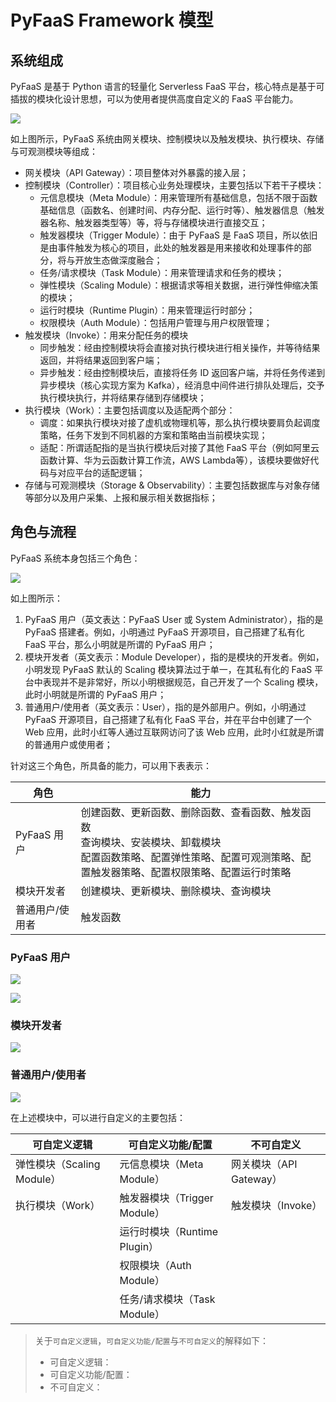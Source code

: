 # PyFaaS Framework 模型

## 系统组成

PyFaaS 是基于 Python 语言的轻量化 Serverless FaaS 平台，核心特点是基于可插拔的模块化设计思想，可以为使用者提供高度自定义的 FaaS 平台能力。

![](https://www.images.wiki/irxxw4lz8G9asAbCawz5.png)

如上图所示，PyFaaS 系统由网关模块、控制模块以及触发模块、执行模块、存储与可观测模块等组成：

- 网关模块（API Gateway）：项目整体对外暴露的接入层；
- 控制模块（Controller）：项目核心业务处理模块，主要包括以下若干子模块：
  - 元信息模块（Meta Module）：用来管理所有基础信息，包括不限于函数基础信息（函数名、创建时间、内存分配、运行时等）、触发器信息（触发器名称、触发器类型等）等，将与存储模块进行直接交互；
  - 触发器模块（Trigger Module）：由于 PyFaaS 是 FaaS 项目，所以依旧是由事件触发为核心的项目，此处的触发器是用来接收和处理事件的部分，将与开放生态做深度融合；
  - 任务/请求模块（Task Module）：用来管理请求和任务的模块；
  - 弹性模块（Scaling Module）：根据请求等相关数据，进行弹性伸缩决策的模块；
  - 运行时模块（Runtime Plugin）：用来管理运行时部分；
  - 权限模块（Auth Module）：包括用户管理与用户权限管理；
- 触发模块（Invoke）：用来分配任务的模块
  - 同步触发：经由控制模块将会直接对执行模块进行相关操作，并等待结果返回，并将结果返回到客户端；
  - 异步触发：经由控制模块后，直接将任务 ID 返回客户端，并将任务传递到异步模块（核心实现方案为 Kafka），经消息中间件进行排队处理后，交予执行模块执行，并将结果存储到存储模块；
- 执行模块（Work）：主要包括调度以及适配两个部分：
  - 调度：如果执行模块对接了虚机或物理机等，那么执行模块要肩负起调度策略，任务下发到不同机器的方案和策略由当前模块实现；
  - 适配：所谓适配指的是当执行模块后对接了其他 FaaS 平台（例如阿里云函数计算、华为云函数计算工作流，AWS Lambda等），该模块要做好代码与对应平台的适配逻辑；
- 存储与可观测模块（Storage & Observability）：主要包括数据库与对象存储等部分以及用户采集、上报和展示相关数据指标；

## 角色与流程

PyFaaS 系统本身包括三个角色：

![](https://www.images.wiki/vAqhrlGzt6S9bwDAEZjd.png)

如上图所示：

1. PyFaaS 用户（英文表达：PyFaaS User 或 System Administrator），指的是 PyFaaS 搭建者。例如，小明通过 PyFaaS 开源项目，自己搭建了私有化 FaaS 平台，那么小明就是所谓的 PyFaaS 用户；
2. 模块开发者（英文表示：Module Developer），指的是模块的开发者。例如，小明发现 PyFaaS 默认的 Scaling 模块算法过于单一，在其私有化的 FaaS 平台中表现并不是非常好，所以小明根据规范，自己开发了一个 Scaling 模块，此时小明就是所谓的 PyFaaS 用户；
3. 普通用户/使用者（英文表示：User），指的是外部用户。例如，小明通过 PyFaaS 开源项目，自己搭建了私有化 FaaS 平台，并在平台中创建了一个 Web 应用，此时小红等人通过互联网访问了该 Web 应用，此时小红就是所谓的普通用户或使用者；

针对这三个角色，所具备的能力，可以用下表表示：

| 角色            | 能力                                                         |
| --------------- | ------------------------------------------------------------ |
| PyFaaS 用户     | 创建函数、更新函数、删除函数、查看函数、触发函数<br />查询模块、安装模块、卸载模块<br />配置函数策略、配置弹性策略、配置可观测策略、配置触发器策略、配置权限策略、配置运行时策略 |
| 模块开发者      | 创建模块、更新模块、删除模块、查询模块                       |
| 普通用户/使用者 | 触发函数                                                     |

### PyFaaS 用户

![](https://www.images.wiki/t1F6eyxke9hethDxfxdf.png)



![](https://www.images.wiki/s3hBkyE2981ZC322F92c.png)

### 模块开发者

![](https://www.images.wiki/37AyDhGA8FysCcS7dwj9.png)

### 普通用户/使用者

![](https://www.images.wiki/GxGvCAgEy4cfA45u6jGy.png)











在上述模块中，可以进行自定义的主要包括：

| 可自定义逻辑               | 可自定义功能/配置            | 不可自定义              |
| -------------------------- | ---------------------------- | ----------------------- |
| 弹性模块（Scaling Module） | 元信息模块（Meta Module）    | 网关模块（API Gateway） |
| 执行模块（Work）           | 触发器模块（Trigger Module） | 触发模块（Invoke）      |
|                            | 运行时模块（Runtime Plugin） |                         |
|                            | 权限模块（Auth Module）      |                         |
|                            | 任务/请求模块（Task Module） |                         |

> 关于`可自定义逻辑`，`可自定义功能/配置`与`不可自定义`的解释如下：
>
> - 可自定义逻辑：
> - 可自定义功能/配置：
> - 不可自定义：